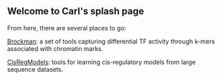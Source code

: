 ## Welcome to Carl's splash page

From here, there are several places to go:

[Brockman](url): a set of tools capturing differential TF activity through k-mers associated with chromatin marks.

[CisRegModels](https://github.com/Carldeboer/CisRegModels): tools for learning cis-regulatory models from large sequence datasets.
